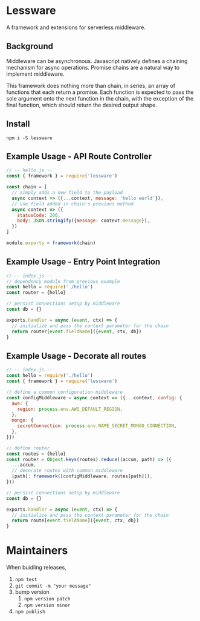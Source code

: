 # Lessware
A framework and extensions for serverless middleware.

## Background
Middleware can be asynchronous. Javascript natively defines a chaining mechanism for async operations. Promise chains are a natural way to implement middleware.

This framework does nothing more than chain, in series, an array of functions that each return a promise. Each function is expected to pass the sole argument onto the next function in the chain, with the exception of the final function, which should return the desired output shape.

## Install
`npm i -S lessware`

## Example Usage - API Route Controller

```javascript
// -- hello.js --
const { framework } = require('lessware')

const chain = [
  // simply adds a new field to the payload
  async context => ({...context, message: 'hello world'}),
  // use field added in chain's previous method
  async context => ({
    statusCode: 200,
    body: JSON.stringify({message: context.message}),
  })
]

module.exports = framework(chain)
```

## Example Usage - Entry Point Integration

```javascript
// -- index.js --
// dependency module from previous example
const hello = require('./hello')
const router = {hello}

// persist connections setup by middleware
const db = {}

exports.handler = async (event, ctx) => {
  // initialize and pass the context parameter for the chain
  return router[event.fieldName]({event, ctx, db})
}
```

## Example Usage - Decorate all routes

```javascript
// -- index.js --
const hello = require('./hello')
const { framework } = require('lessware')

// define a common configuration middleware
const configMiddleware = async context => ({...context, config: {
  aws: {
    region: process.env.AWS_DEFAULT_REGION,
  },
  mongo: {
    secretConnection: process.env.NAME_SECRET_MONGO_CONNECTION,
  },
}})

// define router
const routes = {hello}
const router = Object.keys(routes).reduce((accum, path) => ({
  ...accum,
  // decorate routes with common middleware
  [path]: framework([configMiddleware, routes[path]]),
}))

// persist connections setup by middleware
const db = {}

exports.handler = async (event, ctx) => {
  // initialize and pass the context parameter for the chain
  return route[event.fieldName]({event, ctx, db})
}
```

# Maintainers

When buidling releases,
1. `npm test`
2. `git commit -m "your message"`
3. bump version 
   1. `npm version patch`
   2. `npm version minor`
4. `npm publish`
